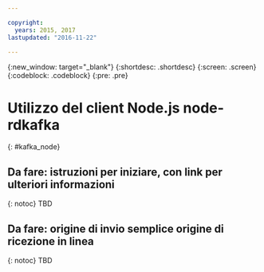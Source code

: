 ```yaml
---

copyright:
  years: 2015, 2017
lastupdated: "2016-11-22"

---
```


{:new_window: target="_blank"}
{:shortdesc: .shortdesc}
{:screen: .screen}
{:codeblock: .codeblock}
{:pre: .pre}

# Utilizzo del client Node.js node-rdkafka
{: #kafka_node}

## Da fare: istruzioni per iniziare, con link per ulteriori informazioni
{: notoc}
TBD

## Da fare: origine di invio semplice origine di ricezione in linea
{: notoc}
TBD

